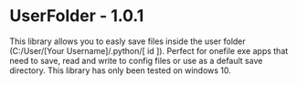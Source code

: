 # UserFolder - 1.0.1
This library allows you to easly save files inside the user folder (C:/User/[Your Username]/.python/[ id ]). Perfect for onefile exe apps that need to save, read and write to config files or use as a default save directory. This library has only been tested on windows 10.
